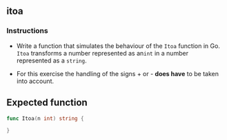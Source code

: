 ## itoa

### Instructions

- Write a function that simulates the behaviour of the `Itoa` function in Go. `Itoa` transforms a number represented as an`int` in a number represented as a `string`.

- For this exercise the handling of the signs + or - **does have** to be taken into account.

## Expected function

```go
func Itoa(n int) string {

}
```

